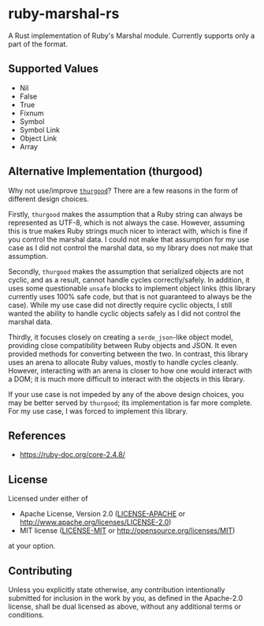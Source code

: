 # ruby-marshal-rs
A Rust implementation of Ruby's Marshal module. Currently supports only a part of the format.

## Supported Values
 * Nil
 * False
 * True
 * Fixnum
 * Symbol
 * Symbol Link
 * Object Link
 * Array

## Alternative Implementation (thurgood)
Why not use/improve [`thurgood`](https://docs.rs/thurgood/latest/thurgood/)? 
There are a few reasons in the form of different design choices.


Firstly, `thurgood` makes the assumption that a Ruby string can always be represented as UTF-8, which is not always the case.
However, assuming this is true makes Ruby strings much nicer to interact with, which is fine if you control the marshal data.
I could not make that assumption for my use case as I did not control the marshal data, so my library does not make that assumption.


Secondly, `thurgood` makes the assumption that serialized objects are not cyclic, and as a result, cannot handle cycles correctly/safely.
In addition, it uses some questionable `unsafe` blocks to implement object links (this library currently uses 100% safe code, but that is not guaranteed to always be the case).
While my use case did not directly require cyclic objects, I still wanted the ability to handle cyclic objects safely as I did not control the marshal data.


Thirdly, it focuses closely on creating a `serde_json`-like object model, providing close compatibility between Ruby objects and JSON.
It even provided methods for converting between the two.
In contrast, this library uses an arena to allocate Ruby values, mostly to handle cycles cleanly.
However, interacting with an arena is closer to how one would interact with a DOM;
it is much more difficult to interact with the objects in this library.


If your use case is not impeded by any of the above design choices, you may be better served by `thurgood`; its implementation is far more complete.
For my use case, I was forced to implement this library.

## References
 * https://ruby-doc.org/core-2.4.8/

## License
Licensed under either of
 * Apache License, Version 2.0
   ([LICENSE-APACHE](LICENSE-APACHE) or http://www.apache.org/licenses/LICENSE-2.0)
 * MIT license
   ([LICENSE-MIT](LICENSE-MIT) or http://opensource.org/licenses/MIT)

at your option.

## Contributing
Unless you explicitly state otherwise, any contribution intentionally submitted for inclusion in the work by you, as defined in the Apache-2.0 license, shall be dual licensed as above, without any additional terms or conditions.
